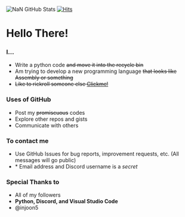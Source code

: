 ![NaN GitHub Stats](https://github-readme-stats.vercel.app/api?username=NotANumber-1&show_icons=true&theme=dark)
[![Hits](https://hits.seeyoufarm.com/api/count/incr/badge.svg?url=https%3A%2F%2Fgithub.com%2FNotANumber-1%2F&count_bg=%2334A853&title_bg=%23535353&icon_color=%23DEE1E6&title=Views&edge_flat=true)](https://hits.seeyoufarm.com)

# Hello There! 

### I... 
 - Write a python code ~~and move it into the recycle bin~~
 - Am trying to develop a new programming language ~~that looks like Assembly or something~~
 - ~~Like to rickroll someone else [Clickme!](https://www.youtube.com/watch?v=dQw4w9WgXcQ)~~

### Uses of GitHub
 - Post my ~~promiscuous~~ codes
 - Explore other repos and gists
 - Communicate with others

### To contact me
 - Use GitHub Issues for bug reports, improvement requests, etc. (All messages will go public)
 - \* Email address and Discord username is a _secret_


### Special Thanks to
 - All of my followers
 - **Python, Discord, and Visual Studio Code**
 - @injoon5
